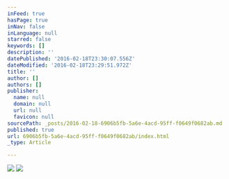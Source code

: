 ```yaml
---
inFeed: true
hasPage: true
inNav: false
inLanguage: null
starred: false
keywords: []
description: ''
datePublished: '2016-02-18T23:30:07.556Z'
dateModified: '2016-02-18T23:29:51.972Z'
title: ''
author: []
authors: []
publisher:
  name: null
  domain: null
  url: null
  favicon: null
sourcePath: _posts/2016-02-18-6906b5fb-5a6e-4acd-95ff-f0649f0682ab.md
published: true
url: 6906b5fb-5a6e-4acd-95ff-f0649f0682ab/index.html
_type: Article

---
```

![](https://the-grid-user-content.s3-us-west-2.amazonaws.com/09b73d4e-a269-426e-b7fc-7b5cd1ffb782.jpg)
![](https://the-grid-user-content.s3-us-west-2.amazonaws.com/c5e19b56-d7e9-42d1-a6b0-f99b83974d12.jpg)